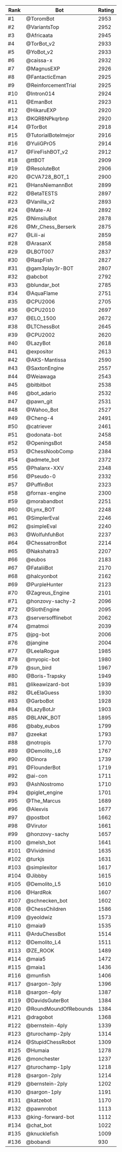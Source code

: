 Rank|Bot|Rating
---|---|---
#1|@ToromBot|2953
#2|@VariantsTop|2952
#3|@Africaata|2945
#4|@TorBot_v2|2933
#5|@YoBot_v2|2933
#6|@caissa-x|2932
#7|@MagnusEXP|2926
#8|@FantacticEman|2925
#9|@ReinforcementTrial|2925
#10|@Intron014|2924
#11|@EmanBot|2923
#12|@HikaruEXP|2920
#13|@KQRBNPkqrbnp|2920
#14|@TorBot|2918
#15|@TutorialBotelmejor|2916
#16|@YuliGPrO5|2914
#17|@FireFishBOT_v2|2912
#18|@ttBOT|2909
#19|@ResoluteBot|2906
#20|@CVA728_BOT_1|2900
#21|@HansNiemannBot|2899
#22|@BetaTESTS|2897
#23|@Vanilla_v2|2893
#24|@Mate-AI|2892
#25|@NimsiluBot|2878
#26|@Mr_Chess_Berserk|2875
#27|@Lili-ai|2859
#28|@ArasanX|2858
#29|@LBOT007|2837
#30|@RaspFish|2827
#31|@gam3play3r-BOT|2807
#32|@abcbot|2792
#33|@blundar_bot|2785
#34|@AquaFlame|2751
#35|@CPU2006|2705
#36|@CPU2010|2697
#37|@ELO_1500|2672
#38|@LTChessBot|2645
#39|@CPU2002|2620
#40|@LazyBot|2618
#41|@expositor|2613
#42|@AKS-Mantissa|2590
#43|@SaxtonEngine|2557
#44|@Weiawaga|2543
#45|@bitbitbot|2538
#46|@bot_adario|2532
#47|@pawn_git|2531
#48|@Wahoo_Bot|2527
#49|@Cheng-4|2491
#50|@catriever|2461
#51|@odonata-bot|2458
#52|@OpeningsBot|2458
#53|@ChessNoobComp|2384
#54|@admete_bot|2372
#55|@Phalanx-XXV|2348
#56|@Pseudo-0|2332
#57|@PuffinBot|2323
#58|@fornax-engine|2300
#59|@morabandbot|2251
#60|@Lynx_BOT|2248
#61|@SimplerEval|2246
#62|@simpleEval|2240
#63|@WolfuhfuhBot|2237
#64|@ChessatronBot|2214
#65|@Nakshatra3|2207
#66|@eubos|2183
#67|@FataliiBot|2170
#68|@halcyonbot|2162
#69|@PurpleHunter|2123
#70|@Zagreus_Engine|2101
#71|@honzovy-sachy-2|2096
#72|@SlothEngine|2095
#73|@serversofflinebot|2062
#74|@matmoi|2039
#75|@jpg-bot|2006
#76|@jangine|2004
#77|@LeelaRogue|1985
#78|@myopic-bot|1980
#79|@sun_bird|1967
#80|@Boris-Trapsky|1949
#81|@likeawizard-bot|1939
#82|@LeElaGuess|1930
#83|@GarboBot|1928
#84|@LazyBotJr|1903
#85|@BLANK_BOT|1895
#86|@baby_eubos|1799
#87|@zeekat|1793
#88|@notropis|1770
#89|@Demolito_L6|1767
#90|@Dinora|1739
#91|@FlounderBot|1719
#92|@ai-con|1711
#93|@AshNostromo|1710
#94|@piglet_engine|1701
#95|@The_Marcus|1689
#96|@Alexvis|1677
#97|@postbot|1662
#98|@Virutor|1661
#99|@honzovy-sachy|1657
#100|@melsh_bot|1641
#101|@Vividmind|1635
#102|@turkjs|1631
#103|@simplexitor|1617
#104|@Jibbby|1615
#105|@Demolito_L5|1610
#106|@HardRok|1607
#107|@schnecken_bot|1602
#108|@ChessChildren|1586
#109|@yeoldwiz|1573
#110|@maia9|1535
#111|@ArduChessBot|1514
#112|@Demolito_L4|1511
#113|@ZE_ROOK|1489
#114|@maia5|1472
#115|@maia1|1436
#116|@munfish|1406
#117|@sargon-3ply|1396
#118|@sargon-4ply|1387
#119|@DavidsGuterBot|1384
#120|@RoundMoundOfRebounds|1384
#121|@dragobot|1368
#122|@bernstein-4ply|1339
#123|@turochamp-2ply|1314
#124|@StupidChessRobot|1309
#125|@Humaia|1278
#126|@monchester|1237
#127|@turochamp-1ply|1218
#128|@sargon-2ply|1214
#129|@bernstein-2ply|1202
#130|@sargon-1ply|1191
#131|@katzebot|1170
#132|@pawnrobot|1113
#133|@king-forward-bot|1112
#134|@chat_bot|1022
#135|@knucklefish|1009
#136|@bobandi|930
